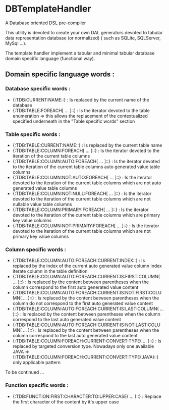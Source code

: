 # DBTemplateHandler

A Database oriented DSL pre-compiler

This utility is devoted to create your own DAL generators devoted to tabular data representation database (or normalized) ( such as SQLite, SQLServer, MySql ...). 

The template handler implement a tabular and minimal tabular database domain specific language (functional way).

## Domain specific language words :

### Database specific words :

* {:TDB:CURRENT:NAME::} : Is replaced by the current name of the database
* {:TDB:TABLE:FOREACH[ ... ]::] : Is the iterator devoted to the table enumeration => this allows the replacement of the contextualized specified underneath in the "Table specific words" section

### Table specific words :

* {:TDB:TABLE:CURRENT:NAME::} : Is replaced by the current table name
* {:TDB:TABLE:COLUMN:FOREACH[ ... ]::} : Is the iterator devoted to the iteration of the current table columns
* {:TDB:TABLE:COLUMN:AUTO:FOREACH[ ... ]::} : Is the iterator devoted to the iteration of the current table columns auto generated value table columns
* {:TDB:TABLE:COLUMN:NOT:AUTO:FOREACH[ ... ]::} : Is the iterator devoted to the iteration of the current table columns which are not auto generated value table columns
* {:TDB:TABLE:COLUMN:NOT:NULL:FOREACH[ ... ]::} : Is the iterator devoted to the iteration of the current table columns which are not nullable value table columns
* {:TDB:TABLE:COLUMN:PRIMARY:FOREACH[ ... ]::} : Is the iterator devoted to the iteration of the current table columns which are primary key value columns
* {:TDB:TABLE:COLUMN:NOT:PRIMARY:FOREACH[ ... ]::} : Is the iterator devoted to the iteration of the current table columns which are not primary key value columns

### Column specific words :

* {:TDB:TABLE:COLUMN:AUTO:FOREACH:CURRENT:INDEX::} : Is replaced by the index of the current auto generated value column index iterate column in the table definition
* {:TDB:TABLE:COLUMN:AUTO:FOREACH:CURRENT:IS:FIRST:COLUMN( ... )::} : Is replaced by the content between parentheses when the column correspond to the first auto generated value content
* {:TDB:TABLE:COLUMN:AUTO:FOREACH:CURRENT:IS:NOT:FIRST:COLUMN( ... )::} : Is replaced by the content between parentheses when the column do not correspond to the first auto generated value content
* {:TDB:TABLE:COLUMN:AUTO:FOREACH:CURRENT:IS:LAST:COLUMN( ... )::} : Is replaced by the content between parentheses when the column correspond to the last auto generated value content
* {:TDB:TABLE:COLUMN:AUTO:FOREACH:CURRENT:IS:NOT:LAST:COLUMN( ... )::} : Is replaced by the content between parentheses when the column correspond to the last auto generated value content
* {:TDB:TABLE:COLUMN:FOREACH:CURRENT:CONVERT:TYPE( ... )::} : Is replaced by targeted conversion type. Nowadays only one available JAVA => {:TDB:TABLE:COLUMN:FOREACH:CURRENT:CONVERT:TYPE(JAVA)::} only applicable pattern

To be continued ...

### Function specific words :

* {:TDB:FUNCTION:FIRST:CHARACTER:TO:UPPER:CASE( ... )::} : Replace the first character of the content by it's upper case